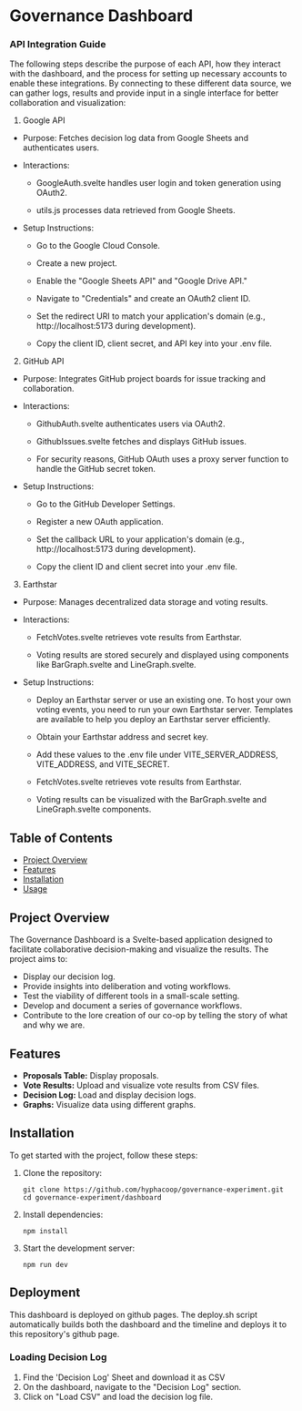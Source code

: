 # Governance Dashboard


### API Integration Guide

The following steps describe the purpose of each API, how they interact with the dashboard, and the process for setting up necessary accounts to enable these integrations. By connecting to these different data source, we can gather logs, results and provide input in a single interface for better collaboration and visualization:

1. Google API

- Purpose: Fetches decision log data from Google Sheets and authenticates users.
- Interactions:
    - GoogleAuth.svelte handles user login and token generation using OAuth2.

    - utils.js processes data retrieved from Google Sheets.

- Setup Instructions:

    - Go to the Google Cloud Console.

    - Create a new project.

    - Enable the "Google Sheets API" and "Google Drive API."

    - Navigate to "Credentials" and create an OAuth2 client ID.

    - Set the redirect URI to match your application's domain (e.g., http://localhost:5173 during development).

    - Copy the client ID, client secret, and API key into your .env file.

2. GitHub API

- Purpose: Integrates GitHub project boards for issue tracking and collaboration.

- Interactions:

    - GithubAuth.svelte authenticates users via OAuth2.

    - GithubIssues.svelte fetches and displays GitHub issues.
    
    - For security reasons, GitHub OAuth uses a proxy server function to handle the GitHub secret token.
- Setup Instructions:

    - Go to the GitHub Developer Settings.

    - Register a new OAuth application.

    - Set the callback URL to your application's domain (e.g., http://localhost:5173 during development).

    - Copy the client ID and client secret into your .env file.

3. Earthstar

- Purpose: Manages decentralized data storage and voting results.

- Interactions:

    - FetchVotes.svelte retrieves vote results from Earthstar.

    - Voting results are stored securely and displayed using components like BarGraph.svelte and LineGraph.svelte.

- Setup Instructions:

    - Deploy an Earthstar server or use an existing one. To host your own voting events, you need to run your own Earthstar server. Templates are available to help you deploy an Earthstar server efficiently.

    - Obtain your Earthstar address and secret key.

    - Add these values to the .env file under VITE_SERVER_ADDRESS, VITE_ADDRESS, and VITE_SECRET.

    - FetchVotes.svelte retrieves vote results from Earthstar.

    - Voting results can be visualized with the BarGraph.svelte and LineGraph.svelte components.


## Table of Contents

- [Project Overview](#project-overview)
- [Features](#features)
- [Installation](#installation)
- [Usage](#usage)

## Project Overview

The Governance Dashboard is a Svelte-based application designed to facilitate collaborative decision-making and visualize the results. The project aims to:

- Display our decision log.
- Provide insights into deliberation and voting workflows.
- Test the viability of different tools in a small-scale setting.
- Develop and document a series of governance workflows.
- Contribute to the lore creation of our co-op by telling the story of what and why we are.

## Features

- **Proposals Table:** Display proposals.
- **Vote Results:** Upload and visualize vote results from CSV files.
- **Decision Log:** Load and display decision logs.
- **Graphs:** Visualize data using different graphs.

## Installation

To get started with the project, follow these steps:

1. Clone the repository:
    ```
    git clone https://github.com/hyphacoop/governance-experiment.git
    cd governance-experiment/dashboard
    ```

2. Install dependencies:
    ```
    npm install
    ```

3. Start the development server:
    ```
    npm run dev
    ```

## Deployment

This dashboard is deployed on github pages. The deploy.sh script automatically builds both the dashboard and the timeline and deploys it to this repository's github page. 

### Loading Decision Log

1. Find the 'Decision Log' Sheet and download it as CSV
2. On the dashboard, navigate to the "Decision Log" section.
3. Click on "Load CSV" and load the decision log file.
